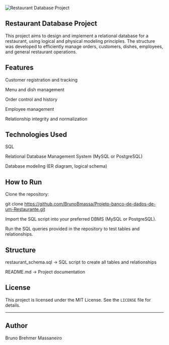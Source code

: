 
![Restaurant Database Project](projeto_restaurante.png)

## Restaurant Database Project

This project aims to design and implement a relational database for a restaurant, using logical and physical modeling principles. The structure was developed to efficiently manage orders, customers, dishes, employees, and general restaurant operations.

## Features
Customer registration and tracking

Menu and dish management

Order control and history

Employee management

Relationship integrity and normalization

## Technologies Used
SQL

Relational Database Management System (MySQL or PostgreSQL)

Database modeling (ER diagram, logical schema)

## How to Run
Clone the repository:

git clone https://github.com/BrunoBmassa/Projeto-banco-de-dados-de-um-Restaurante.git

Import the SQL script into your preferred DBMS (MySQL or PostgreSQL).

Run the SQL queries provided in the repository to test tables and relationships.

## Structure
restaurant_schema.sql → SQL script to create all tables and relationships

README.md → Project documentation

## License

This project is licensed under the MIT License. See the `LICENSE` file for details.

---

## Author

Bruno Brehmer Massaneiro
